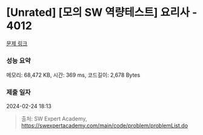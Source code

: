 # [Unrated] [모의 SW 역량테스트] 요리사 - 4012 

[문제 링크](https://swexpertacademy.com/main/code/problem/problemDetail.do?contestProbId=AWIeUtVakTMDFAVH) 

### 성능 요약

메모리: 68,472 KB, 시간: 369 ms, 코드길이: 2,678 Bytes

### 제출 일자

2024-02-24 18:13



> 출처: SW Expert Academy, https://swexpertacademy.com/main/code/problem/problemList.do